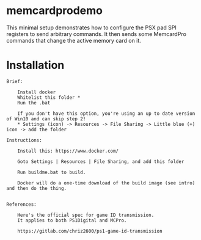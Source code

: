 # memcardprodemo

This minimal setup demonstrates how to configure the PSX pad SPI registers to send arbitrary commands.
It then sends some MemcardPro commands that change the active memory card on it.

# Installation

	Brief:

		Install docker
		Whitelist this folder *
		Run the .bat

		If you don't have this option, you're using an up to date version of Win10 and can skip step 2!
		* Settings (icon) -> Resources -> File Sharing -> Little blue (+) icon -> add the folder

	Instructions:

		Install this: https://www.docker.com/

		Goto Settings | Resources | File Sharing, and add this folder

		Run buildme.bat to build.

		Docker will do a one-time download of the build image (see intro) and then do the thing.
		

    References:

        Here's the official spec for game ID transmission.
        It applies to both PS1Digital and MCPro.

        https://gitlab.com/chriz2600/ps1-game-id-transmission